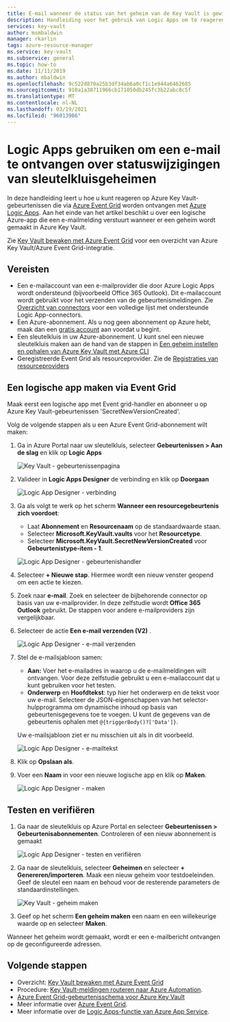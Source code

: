 ```yaml
---
title: E-mail wanneer de status van het geheim van de Key Vault is gewijzigd
description: Handleiding voor het gebruik van Logic Apps om te reageren op wijzigingen in Key Vault-geheimen
services: key-vault
author: msmbaldwin
manager: rkarlin
tags: azure-resource-manager
ms.service: key-vault
ms.subservice: general
ms.topic: how-to
ms.date: 11/11/2019
ms.author: mbaldwin
ms.openlocfilehash: 9c522d870a25b3df34ab6a0cf1c1e944a6462685
ms.sourcegitcommit: 910a1a38711966cb171050db245fc3b22abc8c5f
ms.translationtype: MT
ms.contentlocale: nl-NL
ms.lasthandoff: 03/19/2021
ms.locfileid: "96013986"
---
```

# <a name="use-logic-apps-to-receive-email-about-status-changes-of-key-vault-secrets"></a>Logic Apps gebruiken om een e-mail te ontvangen over statuswijzigingen van sleutelkluisgeheimen

In deze handleiding leert u hoe u kunt reageren op Azure Key Vault-gebeurtenissen die via [Azure Event Grid](../../event-grid/index.yml) worden ontvangen met [Azure Logic Apps](../../logic-apps/index.yml). Aan het einde van het artikel beschikt u over een logische Azure-app die een e-mailmelding verstuurt wanneer er een geheim wordt gemaakt in Azure Key Vault.

Zie [Key Vault bewaken met Azure Event Grid](event-grid-overview.md) voor een overzicht van Azure Key Vault/Azure Event Grid-integratie.

## <a name="prerequisites"></a>Vereisten

- Een e-mailaccount van een e-mailprovider die door Azure Logic Apps wordt ondersteund (bijvoorbeeld Office 365 Outlook). Dit e-mailaccount wordt gebruikt voor het verzenden van de gebeurtenismeldingen. Zie [Overzicht van connectors](/connectors) voor een volledige lijst met ondersteunde Logic App-connectors.
- Een Azure-abonnement. Als u nog geen abonnement op Azure hebt, maak dan een [gratis account](https://azure.microsoft.com/free/?WT.mc_id=A261C142F) aan voordat u begint.
- Een sleutelkluis in uw Azure-abonnement. U kunt snel een nieuwe sleutelkluis maken aan de hand van de stappen in [Een geheim instellen en ophalen van Azure Key Vault met Azure CLI](../secrets/quick-create-cli.md)
- Geregistreerde Event Grid als resourceprovider. Zie de [Registraties van resourceproviders](../../azure-resource-manager/management/resource-providers-and-types.md)

## <a name="create-a-logic-app-via-event-grid"></a>Een logische app maken via Event Grid

Maak eerst een logische app met Event grid-handler en abonneer u op Azure Key Vault-gebeurtenissen 'SecretNewVersionCreated'.

Volg de volgende stappen als u een Azure Event Grid-abonnement wilt maken:

1. Ga in Azure Portal naar uw sleutelkluis, selecteer **Gebeurtenissen > Aan de slag** en klik op **Logic Apps**

    
    ![Key Vault - gebeurtenissenpagina](../media/eventgrid-logicapps-kvsubs.png)

1. Valideer in **Logic Apps Designer** de verbinding en klik op **Doorgaan** 
 
    ![Logic App Designer - verbinding](../media/eventgrid-logicappdesigner1.png)

1. Ga als volgt te werk op het scherm **Wanneer een resourcegebeurtenis zich voordoet**:
    - Laat **Abonnement** en **Resourcenaam** op de standaardwaarde staan.
    - Selecteer **Microsoft.KeyVault.vaults** voor het **Resourcetype**.
    - Selecteer **Microsoft.KeyVault.SecretNewVersionCreated** voor **Gebeurtenistype-item - 1**.

    ![Logic App Designer - gebeurtenishandler](../media/eventgrid-logicappdesigner2.png)

1. Selecteer **+ Nieuwe stap**. Hiermee wordt een nieuw venster geopend om een actie te kiezen.
1. Zoek naar **e-mail**. Zoek en selecteer de bijbehorende connector op basis van uw e-mailprovider. In deze zelfstudie wordt **Office 365 Outlook** gebruikt. De stappen voor andere e-mailproviders zijn vergelijkbaar.
1. Selecteer de actie **Een e-mail verzenden (V2)** .

   ![Logic App Designer - e-mail verzenden](../media/eventgrid-logicappdesigner3.png)

1. Stel de e-mailsjabloon samen:
    - **Aan:** Voer het e-mailadres in waarop u de e-mailmeldingen wilt ontvangen. Voor deze zelfstudie gebruikt u een e-mailaccount dat u kunt gebruiken voor het testen.
    - **Onderwerp** en **Hoofdtekst**: typ hier het onderwerp en de tekst voor uw e-mail. Selecteer de JSON-eigenschappen van het selector-hulpprogramma om dynamische inhoud op basis van gebeurtenisgegevens toe te voegen. U kunt de gegevens van de gebeurtenis ophalen met `@{triggerBody()?['Data']}`.

    Uw e-mailsjabloon ziet er nu misschien uit als in dit voorbeeld.

    ![Logic App Designer - e-mailtekst](../media/eventgrid-logicappdesigner4.png)

8. Klik op **Opslaan als**.
9. Voer een **Naam** in voor een nieuwe logische app en klik op **Maken**.
    
    ![Logic App Designer - maken](../media/eventgrid-logicappdesigner5.png)

## <a name="test-and-verify"></a>Testen en verifiëren

1.  Ga naar de sleutelkluis op Azure Portal en selecteer **Gebeurtenissen > Gebeurtenisabonnementen**.  Controleren of een nieuw abonnement is gemaakt
    
    ![Logic App Designer - testen en verifiëren](../media/eventgrid-logicapps-kvnewsubs.png)

1.  Ga naar de sleutelkluis, selecteer **Geheimen** en selecteer **+ Genereren/importeren**. Maak een nieuw geheim voor testdoeleinden. Geef de sleutel een naam en behoud voor de resterende parameters de standaardinstellingen.

    ![Key Vault - geheim maken](../media/eventgrid-logicapps-kv-create-secret.png)

1. Geef op het scherm **Een geheim maken** een naam en een willekeurige waarde op en selecteer **Maken**.

Wanneer het geheim wordt gemaakt, wordt er een e-mailbericht ontvangen op de geconfigureerde adressen.

## <a name="next-steps"></a>Volgende stappen

- Overzicht: [Key Vault bewaken met Azure Event Grid](event-grid-overview.md)
- Procedure: [Key Vault-meldingen routeren naar Azure Automation](event-grid-tutorial.md).
- [Azure Event Grid-gebeurtenisschema voor Azure Key Vault](../../event-grid/event-schema-key-vault.md)
- Meer informatie over [Azure Event Grid](../../event-grid/index.yml).
- Meer informatie over de [Logic Apps-functie van Azure App Service](../../logic-apps/index.yml).